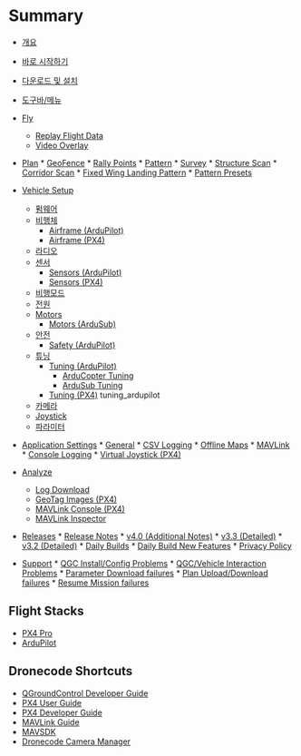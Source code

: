 # Summary

* [개요](README.md)
* [바로 시작하기](getting_started/quick_start.md)
* [다운로드 및 설치](getting_started/download_and_install.md)
* [도구바/메뉴](toolbar/toolbar.md)
* [Fly](FlyView/FlyView.md) 
  * [Replay Flight Data](FlyView/replay_flight_data.md)
  * [Video Overlay](FlyView/VideoOverlay.md)
* [Plan](PlanView/PlanView.md) * [GeoFence](PlanView/PlanGeoFence.md) * [Rally Points](PlanView/PlanRallyPoints.md) * [Pattern](PlanView/Pattern.md) * [Survey](PlanView/pattern_survey.md) * [Structure Scan](PlanView/pattern_structure_scan_v2.md) * [Corridor Scan](PlanView/pattern_corridor_scan.md) * [Fixed Wing Landing Pattern](PlanView/pattern_fixed_wing_landing.md) * [Pattern Presets](PlanView/PatternPresets.md)
* [Vehicle Setup](SetupView/SetupView.md) 
  * [펌웨어](SetupView/Firmware.md)
  * [비행체](SetupView/Airframe.md) 
    * [Airframe (ArduPilot)](SetupView/airframe_ardupilot.md)
    * [Airframe (PX4)](SetupView/airframe_px4.md)
  * [라디오](SetupView/Radio.md)
  * [센서](SetupView/Sensors.md) 
    * [Sensors (ArduPilot)](SetupView/sensors_ardupilot.md)
    * [Sensors (PX4)](SetupView/sensors_px4.md)
  * [비행모드](SetupView/FlightModes.md)
  * [전원](SetupView/Power.md)
  * [Motors](SetupView/Motors.md) 
    * [Motors (ArduSub)](SetupView/Motors_ardusub.md)
  * [안전](SetupView/Safety.md) 
    * [Safety (ArduPilot)](SetupView/safety_ardupilot.md)
  * [튜닝](SetupView/Tuning.md) 
    * [Tuning (ArduPilot)](SetupView/tuning_ardupilot.md) 
      * [ArduCopter Tuning](SetupView/tuning_arducopter.md)
      * [ArduSub Tuning](SetupView/tuning_ardusub.md)
    * [Tuning (PX4)](SetupView/tuning_px4.md) tuning_ardupilot
  * [카메라](SetupView/Camera.md)
  * [Joystick](SetupView/Joystick.md)
  * [파라미터](SetupView/Parameters.md)
* [Application Settings](SettingsView/SettingsView.md) * [General](SettingsView/General.md) * [CSV Logging](SettingsView/csv.md) * [Offline Maps](SettingsView/OfflineMaps.md) * [MAVLink](SettingsView/MAVLink.md) * [Console Logging](SettingsView/console_logging.md) * [Virtual Joystick (PX4)](SettingsView/VirtualJoystick.md)
* [Analyze](analyze_view/README.md) 
  * [Log Download](analyze_view/log_download.md)
  * [GeoTag Images (PX4)](analyze_view/geotag_images.md)
  * [MAVLink Console (PX4)](analyze_view/mavlink_console.md)
  * [MAVLink Inspector](analyze_view/mavlink_inspector.md)

* [Releases](releases/README.md) * [Release Notes](releases/release_notes.md) * [v4.0 (Additional Notes)](releases/stable_v4.0_additional.md) * [v3.3 (Detailed)](releases/stable_v3.3_long.md) * [v3.2 (Detailed)](releases/stable_v3.2_long.md) * [Daily Builds](releases/daily_builds.md) * [Daily Build New Features](releases/daily_build_new_features.md) * [Privacy Policy](releases/privacy_policy.md)

* [Support](Support/Support.md) * [QGC Install/Config Problems](Support/troubleshooting_qgc.md) * [QGC/Vehicle Interaction Problems](Support/CommonProblems.md) * [Parameter Download failures](Support/ParameterDownload.md) * [Plan Upload/Download failures](Support/PlanUploadDownload.md) * [Resume Mission failures](Support/ResumeMission.md)

## Flight Stacks

* [PX4 Pro](https://docs.px4.io/en/)
* [ArduPilot](http://ardupilot.org/)

## Dronecode Shortcuts

* [QGroundControl Developer Guide](https://dev.qgroundcontrol.com/en/)
* [PX4 User Guide](https://docs.px4.io/en/)
* [PX4 Developer Guide](https://dev.px4.io/en/)
* [MAVLink Guide](https://mavlink.io/en/)
* [MAVSDK](https://mavsdk.mavlink.io/)
* [Dronecode Camera Manager](https://camera-manager.dronecode.org/en/)